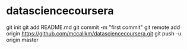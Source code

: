 # datasciencecoursera 
git init
git add README.md
git commit -m "first commit"
git remote add origin https://github.com/mccallkm/datasciencecoursera.git
git push -u origin master
